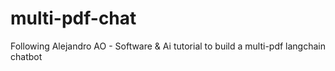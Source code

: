 # multi-pdf-chat
Following Alejandro AO - Software &amp; Ai tutorial to build a multi-pdf langchain chatbot
